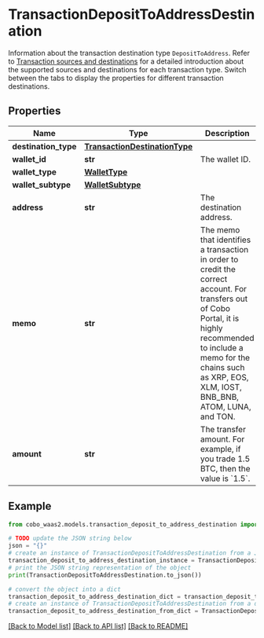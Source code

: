 # TransactionDepositToAddressDestination

Information about the transaction destination type `DepositToAddress`. Refer to [Transaction sources and destinations](/v2/guides/transactions/sources-and-destinations) for a detailed introduction about the supported sources and destinations for each transaction type.  Switch between the tabs to display the properties for different transaction destinations. 

## Properties

Name | Type | Description | Notes
------------ | ------------- | ------------- | -------------
**destination_type** | [**TransactionDestinationType**](TransactionDestinationType.md) |  | 
**wallet_id** | **str** | The wallet ID. | 
**wallet_type** | [**WalletType**](WalletType.md) |  | 
**wallet_subtype** | [**WalletSubtype**](WalletSubtype.md) |  | [optional] 
**address** | **str** | The destination address. | 
**memo** | **str** | The memo that identifies a transaction in order to credit the correct account. For transfers out of Cobo Portal, it is highly recommended to include a memo for the chains such as XRP, EOS, XLM, IOST, BNB_BNB, ATOM, LUNA, and TON. | [optional] 
**amount** | **str** | The transfer amount. For example, if you trade 1.5 BTC, then the value is &#x60;1.5&#x60;.  | 

## Example

```python
from cobo_waas2.models.transaction_deposit_to_address_destination import TransactionDepositToAddressDestination

# TODO update the JSON string below
json = "{}"
# create an instance of TransactionDepositToAddressDestination from a JSON string
transaction_deposit_to_address_destination_instance = TransactionDepositToAddressDestination.from_json(json)
# print the JSON string representation of the object
print(TransactionDepositToAddressDestination.to_json())

# convert the object into a dict
transaction_deposit_to_address_destination_dict = transaction_deposit_to_address_destination_instance.to_dict()
# create an instance of TransactionDepositToAddressDestination from a dict
transaction_deposit_to_address_destination_from_dict = TransactionDepositToAddressDestination.from_dict(transaction_deposit_to_address_destination_dict)
```
[[Back to Model list]](../README.md#documentation-for-models) [[Back to API list]](../README.md#documentation-for-api-endpoints) [[Back to README]](../README.md)


